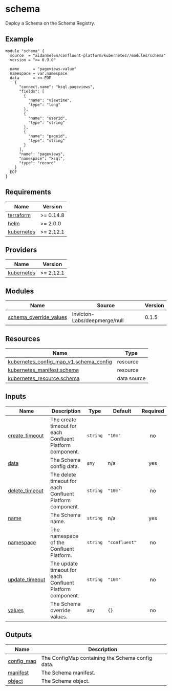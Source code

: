 # schema

Deploy a Schema on the Schema Registry.

<!-- BEGINNING OF PRE-COMMIT-TERRAFORM DOCS HOOK -->

## Example

```hcl
module "schema" {
  source  = "aidanmelen/confluent-platform/kubernetes//modules/schema"
  version = ">= 0.9.0"

  name      = "pageviews-value"
  namespace = var.namespace
  data      = <<-EOF
    {
      "connect.name": "ksql.pageviews",
      "fields": [
        {
          "name": "viewtime",
          "type": "long"
        },
        {
          "name": "userid",
          "type": "string"
        },
        {
          "name": "pageid",
          "type": "string"
        }
      ],
      "name": "pageviews",
      "namespace": "ksql",
      "type": "record"
    }
  EOF
}
```

## Requirements

| Name | Version |
|------|---------|
| <a name="requirement_terraform"></a> [terraform](#requirement\_terraform) | >= 0.14.8 |
| <a name="requirement_helm"></a> [helm](#requirement\_helm) | >= 2.0.0 |
| <a name="requirement_kubernetes"></a> [kubernetes](#requirement\_kubernetes) | >= 2.12.1 |
## Providers

| Name | Version |
|------|---------|
| <a name="provider_kubernetes"></a> [kubernetes](#provider\_kubernetes) | >= 2.12.1 |
## Modules

| Name | Source | Version |
|------|--------|---------|
| <a name="module_schema_override_values"></a> [schema\_override\_values](#module\_schema\_override\_values) | Invicton-Labs/deepmerge/null | 0.1.5 |
## Resources

| Name | Type |
|------|------|
| [kubernetes_config_map_v1.schema_config](https://registry.terraform.io/providers/hashicorp/kubernetes/latest/docs/resources/config_map_v1) | resource |
| [kubernetes_manifest.schema](https://registry.terraform.io/providers/hashicorp/kubernetes/latest/docs/resources/manifest) | resource |
| [kubernetes_resource.schema](https://registry.terraform.io/providers/hashicorp/kubernetes/latest/docs/data-sources/resource) | data source |
## Inputs

| Name | Description | Type | Default | Required |
|------|-------------|------|---------|:--------:|
| <a name="input_create_timeout"></a> [create\_timeout](#input\_create\_timeout) | The create timeout for each Confluent Platform component. | `string` | `"10m"` | no |
| <a name="input_data"></a> [data](#input\_data) | The Schema config data. | `any` | n/a | yes |
| <a name="input_delete_timeout"></a> [delete\_timeout](#input\_delete\_timeout) | The delete timeout for each Confluent Platform component. | `string` | `"10m"` | no |
| <a name="input_name"></a> [name](#input\_name) | The Schema name. | `string` | n/a | yes |
| <a name="input_namespace"></a> [namespace](#input\_namespace) | The namespace of the Confluent Platform. | `string` | `"confluent"` | no |
| <a name="input_update_timeout"></a> [update\_timeout](#input\_update\_timeout) | The update timeout for each Confluent Platform component. | `string` | `"10m"` | no |
| <a name="input_values"></a> [values](#input\_values) | The Schema override values. | `any` | `{}` | no |
## Outputs

| Name | Description |
|------|-------------|
| <a name="output_config_map"></a> [config\_map](#output\_config\_map) | The ConfigMap containing the Schema config data. |
| <a name="output_manifest"></a> [manifest](#output\_manifest) | The Schema manifest. |
| <a name="output_object"></a> [object](#output\_object) | The Schema object. |
<!-- END OF PRE-COMMIT-TERRAFORM DOCS HOOK -->
